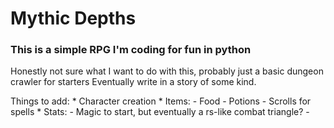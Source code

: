 # Mythic Depths
### This is a simple RPG I'm coding for fun in python
Honestly not sure what I want to do with this, probably just a basic dungeon crawler for starters
Eventually write in a story of some kind.

Things to add:
    * Character creation
    * Items:
        - Food
        - Potions
        - Scrolls for spells
    * Stats:
        - Magic to start, but eventually a rs-like combat triangle?
        - 
